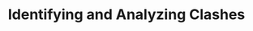 ---
title: "Identifying and Analyzing Clashes"
lang: "English"
year: "2021"
links: ['9f7kAYAJDZ0']
slides: ""
authors: ['David Africa']
tags: ['Debate']
layout: "workshop"
categories: ["workshops"]
---